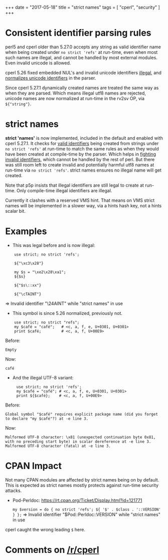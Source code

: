 +++
date = "2017-05-18"
title = "strict names"
tags = [ "cperl", "security" ]
+++

# Consistent identifier parsing rules

perl5 and cperl older than 5.27.0 accepts any string as valid
identifier name when being created under `no strict 'refs'` at
run-time, even when most such names are illegal, and cannot be handled
by most external modules.
Even invalid unicode is allowed.

cperl 5.26 fixed embedded NUL's and invalid unicode
identifiers [illegal](https://github.com/perl11/cperl/issues/233),
and
[normalizes unicode identifiers](https://github.com/perl11/cperl/issues/228) in
the parser.

Since cperl 5.27.1 dynamically created names are treated the same way
as when they are parsed. Which means illegal utf8 names are
rejected, unicode names are now normalized at run-time in the rv2sv
OP, via `${"string"}`.

# strict names

**strict 'names'** is now implemented, included in the default and
enabled with cperl 5.27.1. It checks
for [valid identifiers](http://perl11.org/cperl/perldata.html#Identifier-parsing) being
created from strings under `no strict 'refs'` at run-time to match the
same rules as when they would have been created at compile-time by the
parser. Which helps
in [fighting invalid identifiers](unicode-identifiers.html), which
cannot be handled by the rest of perl.
But there was still room left to create invalid and
potentially harmful utf8 names at run-time via `no strict 'refs'`.
strict names ensures no illegal name will get created.

Note that p5p insists that illegal identifiers are still legal to
create at run-time. Only compile-time illegal identifiers are illegal.

Currently it clashes with a reserved VMS hint. That means on VMS
strict names will be implemented in a slower way, via a hints hash
key, not a hints scalar bit.

# Examples

* This was legal before and is now illegal:

```
    use strict; no strict 'refs';

    ${"\xc3\x28"}
    
    my $s = "\xe2\x28\xa1";
    ${$s}
    
    ${"$s\::xx"}
    
    ${"\cTAINT"}
```

=> Invalid identifier "\24AINT" while "strict names" in use

* This symbol is since 5.26 normalized, previously not.

```
    use strict; no strict "refs";
    my $café = "café";   # <c, a, f, e, U+0301, U+0301>
    print $café;         # <c, a, f, U+00E9>
```

Before:

    Empty
   
Now:

    café

* And the illegal UTF-8 variant:

```
     use strict; no strict 'refs';
     my $café = "café"; # <c, a, f, e, U+0301, U+0301> 
     print ${$café};    # <c, a, f, U+00E9>
```

Before:

    Global symbol "$café" requires explicit package name (did you forget to declare "my $café"?) at -e line 3.

Now:

    Malformed UTF-8 character: \x81 (unexpected continuation byte 0x81, with no preceding start byte) in scalar dereference at -e line 3.
    Malformed UTF-8 character (fatal) at -e line 3.

# CPAN Impact

Not many CPAN modules are affected by strict names being on by
default.  This is expected as strict names mostly protects against
run-time security attacks.

* Pod-Perldoc: https://rt.cpan.org/Ticket/Display.html?id=121771

    `my $version = do { no strict 'refs'; ${ '$' . $class . '::VERSION' } };`
    => Invalid identifier "$Pod::Perldoc::VERSION" while "strict names" in use
    
cperl caught the wrong leading `$` here.

# Comments on [/r/cperl](https://www.reddit.com/r/cperl/comments/6bvokz/strict_names/)
